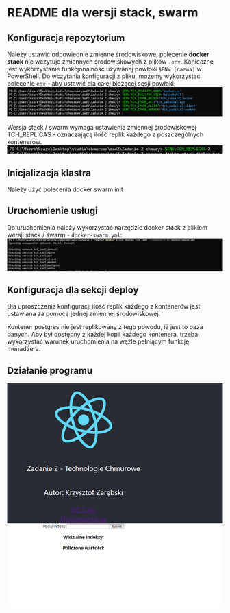 # README  dla wersji stack, swarm

## Konfiguracja repozytorium

Należy ustawić odpowiednie zmienne środowiskowe, polecenie **docker stack** nie wczytuje zmiennych środowiskowych z plików `.env`. Konieczne jest wykorzystanie funkcjonalność używanej powłoki `$ENV:[nazwa]` w PowerShell. Do wczytania konfiguracji z pliku, możemy wykorzystać polecenie `env` - aby ustawić dla całej bieżącej sesji powłoki:
![screen3](./Scr/3-prod.png)


Wersja stack / swarm wymaga ustawienia zmiennej środowiskowej TCH_REPLICAS - oznaczającą ilość replik każdego z poszczególnych kontenerów.
![screen](./Scr/2-stack.png)
## Inicjalizacja klastra

Należy użyć polecenia docker swarm init


## Uruchomienie usługi

Do uruchomienia należy wykorzystać narzędzie docker stack z plikiem wersji stack / swarm - `docker-swarm.yml`:
![screen2](./Scr/3-stack.png)

## Konfiguracja dla sekcji deploy

Dla uproszczenia konfiguracji ilość replik każdego z kontenerów jest ustawiana za pomocą jednej zmiennej środowiskowej.

Kontener postgres nie jest replikowany z tego powodu, iż jest to baza danych. Aby był dostępny z każdej kopii każdego kontenera, trzeba wykorzystać warunek  uruchomienia na węźle pełniącym funkcję menadżera.

## Działanie programu

![Dziala](./Scr/4-stack.png)
